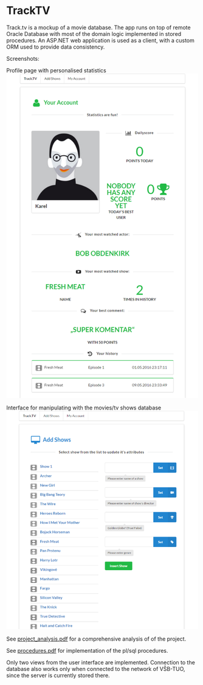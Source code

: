 # TrackTV
Track.tv is a mockup of a movie database. The app runs on top of remote Oracle Database with most of the domain logic implemented in stored procedures. An ASP.NET web application is used as a client, with a custom ORM used to provide data consistency.

Screenshots:

Profile page with personalised statistics
![Alt text](profile.png?raw=true "Profile page with personalised statistics")

Interface for manipulating with the movies/tv shows database
![Alt text](addshow.png?raw=true "Interface for manipulating with the movies/tv shows database")

See [project_analysis.pdf](project_analysis.pdf)  for a comprehensive analysis of of the project.

See [procedures.pdf](procedures.pdf) for implementation of the pl/sql procedures.

Only two views from the user interface are implemented. Connection to the database also works only when connected to the network of VŠB-TUO, since the server is currently stored there.
